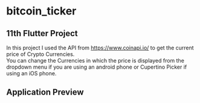 # bitcoin_ticker

## 11th Flutter Project
In this project I used the API from https://www.coinapi.io/ to get the current price of Crypto Currencies.<br>
You can change the Currencies in which the price is displayed from the dropdown menu if you are using an android phone or Cupertino Picker if using an iOS phone.

## Application Preview

